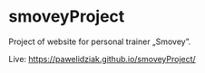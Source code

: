 # smoveyProject
Project of website for personal trainer „Smovey”.

Live: https://pawelidziak.github.io/smoveyProject/
